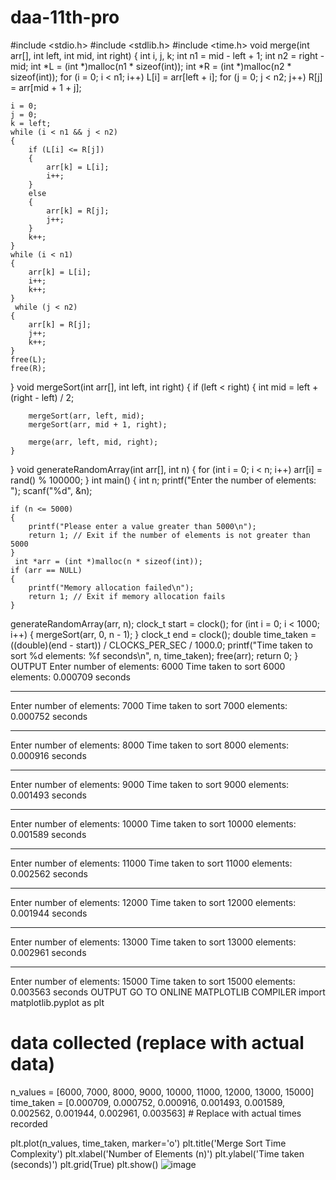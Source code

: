 # daa-11th-pro
#include <stdio.h>
#include <stdlib.h>
#include <time.h>
void merge(int arr[], int left, int mid, int right)
{
    int i, j, k;
    int n1 = mid - left + 1;
    int n2 = right - mid;
    int *L = (int *)malloc(n1 * sizeof(int));
    int *R = (int *)malloc(n2 * sizeof(int));
    for (i = 0; i < n1; i++)
        L[i] = arr[left + i];
    for (j = 0; j < n2; j++)
        R[j] = arr[mid + 1 + j];

    i = 0;
    j = 0;
    k = left;
    while (i < n1 && j < n2)
    {
        if (L[i] <= R[j])
        {
            arr[k] = L[i];
            i++;
        }
        else
        {
            arr[k] = R[j];
            j++;
        }
        k++;
    }
    while (i < n1)
    {
        arr[k] = L[i];
        i++;
        k++;
    }
     while (j < n2)
    {
        arr[k] = R[j];
        j++;
        k++;
    }
    free(L);
    free(R);
}
void mergeSort(int arr[], int left, int right)
{
    if (left < right)
    {
        int mid = left + (right - left) / 2;

        mergeSort(arr, left, mid);
        mergeSort(arr, mid + 1, right);

        merge(arr, left, mid, right);
    }
}
void generateRandomArray(int arr[], int n)
{
    for (int i = 0; i < n; i++)
        arr[i] = rand() % 100000; 
}
int main()
{
    int n;
    printf("Enter the number of elements: ");
    scanf("%d", &n);

    if (n <= 5000)
    {
        printf("Please enter a value greater than 5000\n");
        return 1; // Exit if the number of elements is not greater than 5000
    }
     int *arr = (int *)malloc(n * sizeof(int));
    if (arr == NULL)
    {
        printf("Memory allocation failed\n");
        return 1; // Exit if memory allocation fails
    }
   generateRandomArray(arr, n);
    clock_t start = clock();
    for (int i = 0; i < 1000; i++)
    {
        mergeSort(arr, 0, n - 1);
    }
    clock_t end = clock();
    double time_taken = ((double)(end - start)) / CLOCKS_PER_SEC / 1000.0;
    printf("Time taken to sort %d elements: %f seconds\n", n, time_taken);
    free(arr);
    return 0;
}
OUTPUT
Enter number of elements: 6000
Time taken to sort 6000 elements: 0.000709 seconds
********************************************************************
Enter number of elements: 7000
Time taken to sort 7000 elements: 0.000752 seconds
********************************************************************
Enter number of elements: 8000
Time taken to sort 8000 elements: 0.000916 seconds
********************************************************************
Enter number of elements: 9000
Time taken to sort 9000 elements: 0.001493 seconds
********************************************************************
Enter number of elements: 10000
Time taken to sort 10000 elements: 0.001589 seconds
********************************************************************
Enter number of elements: 11000
Time taken to sort 11000 elements:  0.002562 seconds
********************************************************************
Enter number of elements: 12000
Time taken to sort 12000 elements: 0.001944 seconds
********************************************************************
Enter number of elements: 13000
Time taken to sort 13000 elements: 0.002961 seconds
********************************************************************
Enter number of elements: 15000
Time taken to sort 15000 elements: 0.003563 seconds
OUTPUT GO TO ONLINE MATPLOTLIB COMPILER
import matplotlib.pyplot as plt

# data collected (replace with actual data)
n_values = [6000, 7000, 8000, 9000, 10000, 11000, 12000, 13000, 15000]
time_taken = [0.000709, 0.000752, 0.000916, 0.001493, 0.001589, 0.002562, 0.001944, 0.002961, 0.003563]  # Replace with actual times recorded

plt.plot(n_values, time_taken, marker='o')
plt.title('Merge Sort Time Complexity')
plt.xlabel('Number of Elements (n)')
plt.ylabel('Time taken (seconds)')
plt.grid(True)
plt.show()
![image](https://github.com/user-attachments/assets/26bb6319-ff88-4fb3-a96c-71faf172de95)
